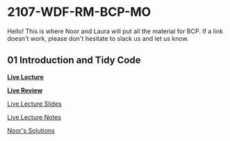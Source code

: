 # 2107-WDF-RM-BCP-MO

Hello! This is where Noor and Laura will put all the material for BCP. If a link doesn't work, please don't hesitate to slack us and let us know.

## **01 Introduction and Tidy Code**

**[Live Lecture](https://youtu.be/rD61Cme15gM)**

**[Live Review](https://youtu.be/QtBWtR4rIh0)**

[Live Lecture Slides](workshops/01-tidy-code/00-lecture/IntroductionTidyCode.pdf)

[Live Lecture Notes](workshops/01-tidy-code/00-lecture/lecture.js)

[Noor's Solutions](workshops/01-tidy-code)
